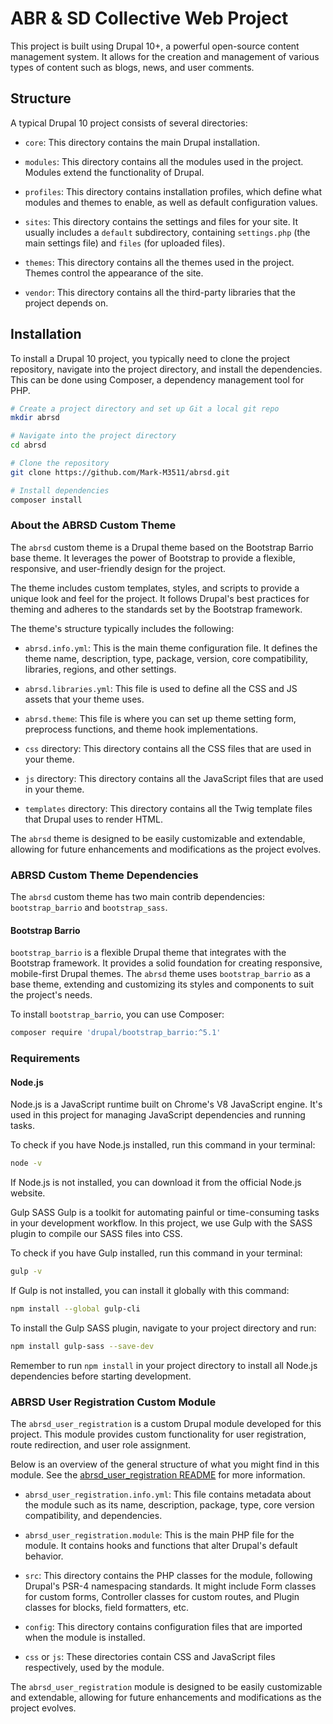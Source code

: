 # ABR & SD Collective Web Project

This project is built using Drupal 10+, a powerful open-source content management system. It allows for the creation and management of various types of content such as blogs, news, and user comments.

## Structure

A typical Drupal 10 project consists of several directories:

- `core`: This directory contains the main Drupal installation.

- `modules`: This directory contains all the modules used in the project. Modules extend the functionality of Drupal.

- `profiles`: This directory contains installation profiles, which define what modules and themes to enable, as well as default configuration values.

- `sites`: This directory contains the settings and files for your site. It usually includes a `default` subdirectory, containing `settings.php` (the main settings file) and `files` (for uploaded files).

- `themes`: This directory contains all the themes used in the project. Themes control the appearance of the site.

- `vendor`: This directory contains all the third-party libraries that the project depends on.

## Installation

To install a Drupal 10 project, you typically need to clone the project repository, navigate into the project directory, and install the dependencies. This can be done using Composer, a dependency management tool for PHP.

```bash
# Create a project directory and set up Git a local git repo
mkdir abrsd

# Navigate into the project directory
cd abrsd

# Clone the repository
git clone https://github.com/Mark-M3511/abrsd.git

# Install dependencies
composer install
```

### About the ABRSD Custom Theme

The `abrsd` custom theme is a Drupal theme based on the Bootstrap Barrio base theme. It leverages the power of Bootstrap to provide a flexible, responsive, and user-friendly design for the project.

The theme includes custom templates, styles, and scripts to provide a unique look and feel for the project. It follows Drupal's best practices for theming and adheres to the standards set by the Bootstrap framework.

The theme's structure typically includes the following:

- `abrsd.info.yml`: This is the main theme configuration file. It defines the theme name, description, type, package, version, core compatibility, libraries, regions, and other settings.

- `abrsd.libraries.yml`: This file is used to define all the CSS and JS assets that your theme uses.

- `abrsd.theme`: This file is where you can set up theme setting form, preprocess functions, and theme hook implementations.

- `css` directory: This directory contains all the CSS files that are used in your theme.

- `js` directory: This directory contains all the JavaScript files that are used in your theme.

- `templates` directory: This directory contains all the Twig template files that Drupal uses to render HTML.

The `abrsd` theme is designed to be easily customizable and extendable, allowing for future enhancements and modifications as the project evolves.

### ABRSD Custom Theme Dependencies

The `abrsd` custom theme has two main contrib dependencies: `bootstrap_barrio` and `bootstrap_sass`.

#### Bootstrap Barrio

`bootstrap_barrio` is a flexible Drupal theme that integrates with the Bootstrap framework. It provides a solid foundation for creating responsive, mobile-first Drupal themes. The `abrsd` theme uses `bootstrap_barrio` as a base theme, extending and customizing its styles and components to suit the project's needs.

To install `bootstrap_barrio`, you can use Composer:

```bash
composer require 'drupal/bootstrap_barrio:^5.1'
```
### Requirements

#### Node.js

Node.js is a JavaScript runtime built on Chrome's V8 JavaScript engine. It's used in this project for managing JavaScript dependencies and running tasks.

To check if you have Node.js installed, run this command in your terminal:

```bash
node -v
```
If Node.js is not installed, you can download it from the official Node.js website.

Gulp SASS
Gulp is a toolkit for automating painful or time-consuming tasks in your development workflow. In this project, we use Gulp with the SASS plugin to compile our SASS files into CSS.

To check if you have Gulp installed, run this command in your terminal:

```bash
gulp -v
```
If Gulp is not installed, you can install it globally with this command:

```bash
npm install --global gulp-cli
```
To install the Gulp SASS plugin, navigate to your project directory and run:

```bash
npm install gulp-sass --save-dev
```
Remember to run ```npm install``` in your project directory to install all Node.js dependencies before starting development.

### ABRSD User Registration Custom Module

The `abrsd_user_registration` is a custom Drupal module developed for this project. This module provides custom functionality for user registration, route redirection, and user role assignment.

Below is an overview of the general structure of what you might find in this module. See the [abrsd_user_registration README](./web/modules/custom/abrsd_user_registration/README.md) for more information.

- `abrsd_user_registration.info.yml`: This file contains metadata about the module such as its name, description, package, type, core version compatibility, and dependencies.

- `abrsd_user_registration.module`: This is the main PHP file for the module. It contains hooks and functions that alter Drupal's default behavior.

- `src`: This directory contains the PHP classes for the module, following Drupal's PSR-4 namespacing standards. It might include Form classes for custom forms, Controller classes for custom routes, and Plugin classes for blocks, field formatters, etc.

- `config`: This directory contains configuration files that are imported when the module is installed.

<!-- - `templates`: This directory contains Twig template files for theming any custom output generated by the module. -->

- `css` or `js`: These directories contain CSS and JavaScript files respectively, used by the module.

The `abrsd_user_registration` module is designed to be easily customizable and extendable, allowing for future enhancements and modifications as the project evolves.
